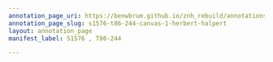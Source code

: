 ```yaml
---
annotation_page_uri: https://benwbrum.github.io/znh_rebuild/annotations/s1576-t86-244-canvas-1-herbert-halpert.json
annotation_page_slug: s1576-t86-244-canvas-1-herbert-halpert
layout: annotation_page
manifest_label: S1576 , T86-244

---
```

